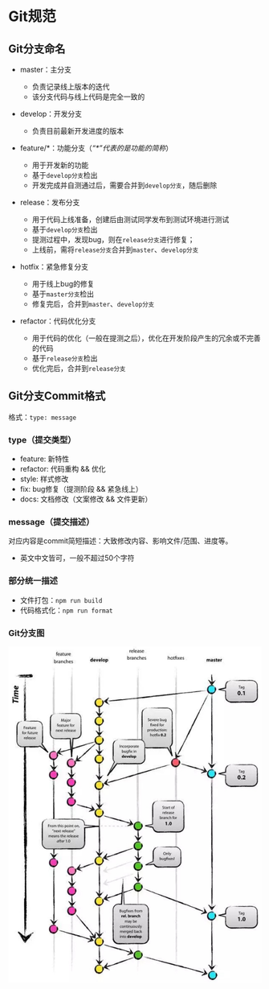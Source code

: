 # Git规范

## Git分支命名
 - master：主分支
    - 负责记录线上版本的迭代
    - 该分支代码与线上代码是完全一致的

 - develop：开发分支
    - 负责目前最新开发进度的版本

 - feature/\*：功能分支（*“\*”代表的是功能的简称*）
    - 用于开发新的功能
    - 基于`develop分支`检出
    - 开发完成并自测通过后，需要合并到`develop分支`，随后删除

 - release：发布分支
    - 用于代码上线准备，创建后由测试同学发布到测试环境进行测试
    - 基于`develop分支`检出
    - 提测过程中，发现bug，则在`release分支`进行修复；
    - 上线前，需将`release分支`合并到`master`、`develop分支`

 - hotfix：紧急修复分支
    - 用于线上bug的修复
    - 基于`master分支`检出
    - 修复完后，合并到`master`、`develop分支`

 - refactor：代码优化分支
    - 用于代码的优化（一般在提测之后），优化在开发阶段产生的冗余或不完善的代码
    - 基于`release分支`检出
    - 优化完后，合并到`release分支`

## Git分支Commit格式
格式：`type: message`

### type（提交类型）
 - feature: 新特性
 - refactor: 代码重构 && 优化
 - style: 样式修改
 - fix: bug修复（提测阶段 && 紧急线上）
 - docs: 文档修改（文案修改 && 文件更新）

### message（提交描述）
对应内容是commit简短描述：大致修改内容、影响文件/范围、进度等。
 - 英文中文皆可，一般不超过50个字符

### 部分统一描述
 - 文件打包：`npm run build`
 - 代码格式化：`npm run format`

### Git分支图
![alt](./img/git-branch.jpg)
